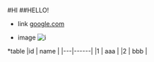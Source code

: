 #HI
##HELLO!
* link
[google.com](google.com)

* image
![i](http://finfra.com/f/f.png)

*table
|id | name |
|---|------|
|1  | aaa |
|2  | bbb |
